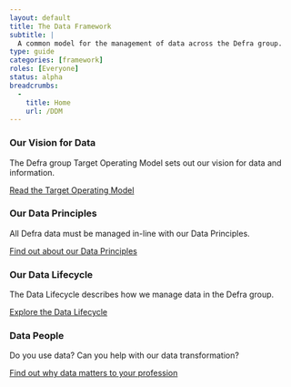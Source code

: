 ```yaml
---
layout: default
title: The Data Framework
subtitle: |
  A common model for the management of data across the Defra group.
type: guide
categories: [framework]
roles: [Everyone]
status: alpha
breadcrumbs:
  -
    title: Home
    url: /DDM
---
```


### Our Vision for Data

The Defra group Target Operating Model sets out our vision for data and information.

[Read the Target Operating Model](https://intranet.defra.gov.uk/about-defra/what-we-do/strategy/target-operating-model)

### Our Data Principles

All Defra data must be managed in-line with our Data Principles.

[Find out about our Data Principles](/DDM/framework/principles)

### Our Data Lifecycle

The Data Lifecycle describes how we manage data in the Defra group.

[Explore the Data Lifecycle](/DDM/framework/lifecycle)

### Data People

Do you use data? Can you help with our data transformation?

[Find out why data matters to your profession]($)
